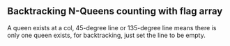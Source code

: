 ## Backtracking N-Queens counting with flag array
A queen exists at a col, 45-degree line or 135-degree line means there is only one queen exists, for backtracking, just set the line to be empty.
